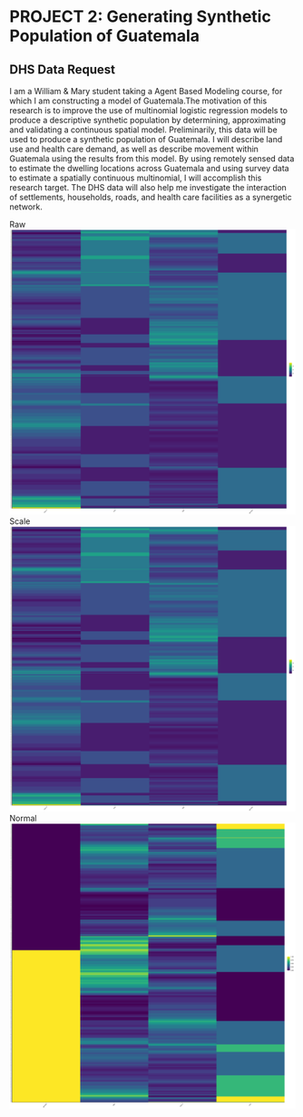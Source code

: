 # PROJECT 2: Generating Synthetic Population of Guatemala

## DHS Data Request
I am a William & Mary student taking a Agent Based Modeling course, for which I am constructing a model of Guatemala.The motivation of this research is to improve the use of multinomial logistic regression models to produce a descriptive synthetic population by determining, approximating and validating a continuous spatial model. Preliminarily, this data will be used to produce a synthetic population of Guatemala. I will describe land use and health care demand, as well as describe movement within Guatemala using the results from this model. By using remotely sensed data to estimate the dwelling locations across Guatemala and using survey data to estimate a spatially continuous multinomial, I will accomplish this research target. The DHS data will also help me investigate the interaction of settlements, households, roads, and health care facilities as a synergetic network. 

Raw
![](raw.png)
Scale
![](scale.png)
Normal
![](normal.png)
